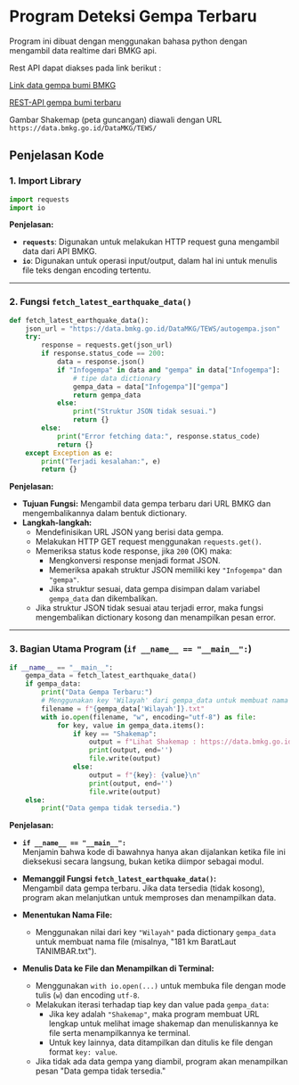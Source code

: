 # Program Deteksi Gempa Terbaru 
Program ini dibuat dengan menggunakan bahasa python dengan mengambil data realtime dari BMKG api.

Rest API dapat diakses pada link berikut : 

[Link data gempa bumi BMKG ](https://data.bmkg.go.id/gempabumi/)

[REST-API gempa bumi terbaru ](https://data.bmkg.go.id/DataMKG/TEWS/autogempa.json)

Gambar Shakemap (peta guncangan) diawali dengan URL ```https://data.bmkg.go.id/DataMKG/TEWS/ ```


## Penjelasan Kode

### 1. Import Library

```python
import requests
import io 
```

**Penjelasan:**  
- **`requests`**: Digunakan untuk melakukan HTTP request guna mengambil data dari API BMKG.  
- **`io`**: Digunakan untuk operasi input/output, dalam hal ini untuk menulis file teks dengan encoding tertentu.

---

### 2. Fungsi `fetch_latest_earthquake_data()`

```python
def fetch_latest_earthquake_data():
    json_url = "https://data.bmkg.go.id/DataMKG/TEWS/autogempa.json"
    try:
        response = requests.get(json_url)
        if response.status_code == 200:
            data = response.json()
            if "Infogempa" in data and "gempa" in data["Infogempa"]:
                # tipe data dictionary
                gempa_data = data["Infogempa"]["gempa"]
                return gempa_data
            else:
                print("Struktur JSON tidak sesuai.")
                return {}
        else:
            print("Error fetching data:", response.status_code)
            return {}
    except Exception as e:
        print("Terjadi kesalahan:", e)
        return {}
```

**Penjelasan:**  
- **Tujuan Fungsi:** Mengambil data gempa terbaru dari URL BMKG dan mengembalikannya dalam bentuk dictionary.  
- **Langkah-langkah:**
  - Mendefinisikan URL JSON yang berisi data gempa.
  - Melakukan HTTP GET request menggunakan `requests.get()`.
  - Memeriksa status kode response, jika `200` (OK) maka:
    - Mengkonversi response menjadi format JSON.
    - Memeriksa apakah struktur JSON memiliki key `"Infogempa"` dan `"gempa"`.
    - Jika struktur sesuai, data gempa disimpan dalam variabel `gempa_data` dan dikembalikan.
  - Jika struktur JSON tidak sesuai atau terjadi error, maka fungsi mengembalikan dictionary kosong dan menampilkan pesan error.

---

### 3. Bagian Utama Program (`if __name__ == "__main__":`)

```python
if __name__ == "__main__":
    gempa_data = fetch_latest_earthquake_data()
    if gempa_data:
        print("Data Gempa Terbaru:")
        # Menggunakan key 'Wilayah' dari gempa_data untuk membuat nama file
        filename = f"{gempa_data['Wilayah']}.txt"
        with io.open(filename, "w", encoding="utf-8") as file:
            for key, value in gempa_data.items():
                if key == "Shakemap":
                    output = f"Lihat Shakemap : https://data.bmkg.go.id/DataMKG/TEWS/{value}\n"
                    print(output, end='')
                    file.write(output)
                else:
                    output = f"{key}: {value}\n"
                    print(output, end='')
                    file.write(output)
    else:
        print("Data gempa tidak tersedia.")
```

**Penjelasan:**  
- **`if __name__ == "__main__":`**  
  Menjamin bahwa kode di bawahnya hanya akan dijalankan ketika file ini dieksekusi secara langsung, bukan ketika diimpor sebagai modul.

- **Memanggil Fungsi `fetch_latest_earthquake_data()`:**  
  Mengambil data gempa terbaru. Jika data tersedia (tidak kosong), program akan melanjutkan untuk memproses dan menampilkan data.

- **Menentukan Nama File:**  
  - Menggunakan nilai dari key `"Wilayah"` pada dictionary `gempa_data` untuk membuat nama file (misalnya, "181 km BaratLaut TANIMBAR.txt").
  
- **Menulis Data ke File dan Menampilkan di Terminal:**  
  - Menggunakan `with io.open(...)` untuk membuka file dengan mode tulis (`w`) dan encoding `utf-8`.
  - Melakukan iterasi terhadap tiap key dan value pada `gempa_data`:
    - Jika key adalah `"Shakemap"`, maka program membuat URL lengkap untuk melihat image shakemap dan menuliskannya ke file serta menampilkannya ke terminal.
    - Untuk key lainnya, data ditampilkan dan ditulis ke file dengan format `key: value`.
  - Jika tidak ada data gempa yang diambil, program akan menampilkan pesan "Data gempa tidak tersedia."
